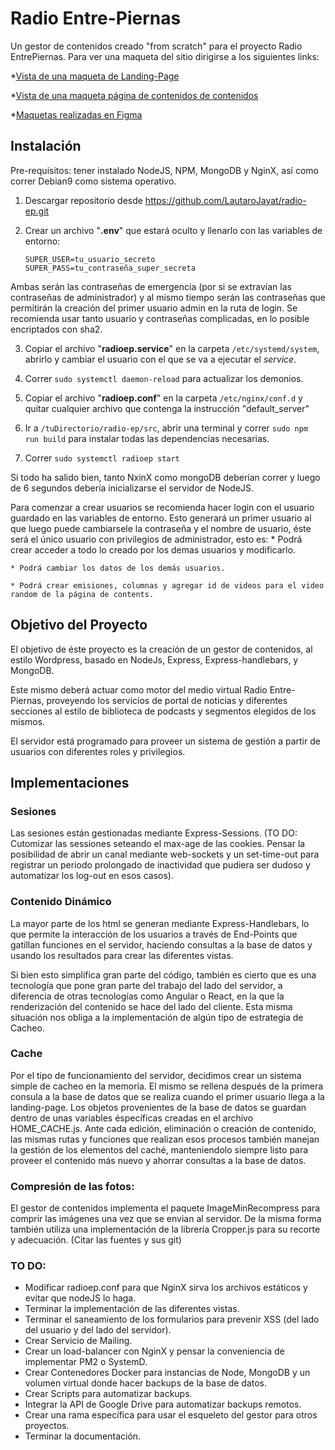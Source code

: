 # Radio Entre-Piernas

Un gestor de contenidos creado "from scratch" para el proyecto Radio EntrePiernas.
Para ver una maqueta del sitio dirigirse a los siguientes links:

*[Vista de una maqueta de Landing-Page](https://radioentrepiernas3.imfast.io/)

*[Vista de una maqueta página de contenidos de contenidos](https://contents.imfast.io/)

*[Maquetas realizadas en Figma](https://www.figma.com/file/1vnqesP5XAjm795tbxnR1c/Radio-Ep-dark-Theme)


## Instalación

Pre-requisitos: tener instalado NodeJS, NPM, MongoDB y NginX, así como correr Debian9 como sistema operativo.

1. Descargar repositorio desde https://github.com/LautaroJayat/radio-ep.git

2. Crear un archivo "**.env**" que estará oculto y llenarlo con las variables de entorno: 
    ``` 
    SUPER_USER=tu_usuario_secreto
    SUPER_PASS=tu_contraseña_super_secreta
    ```
Ambas serán las contraseñas de emergencia (por si se extravían las contraseñas de administrador) y al mismo tiempo serán las contraseñas que permitirán la creación del primer usuario admin en la ruta de login.
Se recomienda usar tanto usuario y contraseñas complicadas, en lo posible encriptados con sha2.

3. Copiar el archivo "**radioep.service**" en la carpeta `/etc/systemd/system`, abrirlo y cambiar el usuario con el que se va a ejecutar el *service*.

4. Correr `sudo systemctl daemon-reload` para actualizar los demonios.

5. Copiar el archivo "**radioep.conf**" en la carpeta `/etc/nginx/conf.d` y quitar cualquier archivo que contenga la instrucción "default_server"

6. Ir a `/tuDirectorio/radio-ep/src`, abrir una terminal y correr `sudo npm run build` para instalar todas las dependencias necesarias.

7. Correr `sudo systemctl radioep start`

Si todo ha salido bien, tanto NxinX como mongoDB deberían correr y luego de 6 segundos debería inicializarse el servidor de NodeJS.

Para comenzar a crear usuarios se recomienda hacer login con el usuario guardado en las variables de entorno. Esto generará un primer usuario al que luego puede cambiarsele la contraseña y el nombre de usuario, éste será el único usuario con privilegios de administrador, esto es:
    * Podrá crear acceder a todo lo creado por los demas usuarios y modificarlo.

    * Podrá cambiar los datos de los demás usuarios.

    * Podrá crear emisiones, columnas y agregar id de videos para el video random de la página de contents.
    


## Objetivo del Proyecto

El objetivo de éste proyecto es la creación de un gestor de contenidos, al estilo Wordpress, basado en NodeJs, Express, Express-handlebars, y MongoDB.

Este mismo deberá actuar como motor del medio virtual Radio Entre-Piernas, proveyendo los servicios de portal de noticias y diferentes secciones al estilo de biblioteca de podcasts y segmentos elegidos de los mismos.

El servidor está programado para proveer un sistema de gestión a partir de usuarios con diferentes roles y privilegios.

## Implementaciones

### Sesiones
Las sesiones están gestionadas mediante Express-Sessions. (TO DO: Cutomizar las sessiones seteando el max-age de las cookies. Pensar la posibilidad de abrir un canal mediante web-sockets y un set-time-out para registrar un periodo prolongado de inactividad que pudiera ser dudoso y automatizar los log-out en esos casos).

### Contenido Dinámico
La mayor parte de los html se generan mediante Express-Handlebars, lo que permite la interacción de los usuarios a través de End-Points que gatillan funciones en el servidor, haciendo consultas a la base de datos y usando los resultados para crear las diferentes vistas.

Si bien esto simplifica gran parte del código, también es cierto que es una tecnología que pone gran parte del trabajo del lado del servidor, a diferencia de otras tecnologías como Angular o React, en la que la renderización del contenido se hace del lado del cliente.
Esta misma situación nos obliga a la implementación de algún tipo de estrategia de Cacheo.

### Cache
Por el tipo de funcionamiento del servidor, decidimos crear un sistema simple de cacheo en la memoria. El mismo se rellena después de la primera consula a la base de datos que se realiza cuando el primer usuario llega a la landing-page. Los objetos provenientes de la base de datos se guardan dentro de unas variables éspecíficas creadas en el archivo HOME_CACHE.js. Ante cada edición, eliminación o creación de contenido, las mismas rutas y funciones que realizan esos procesos también manejan la gestión de los elementos del caché, manteniendolo siempre listo para proveer el contenido más nuevo y ahorrar consultas a la base de datos.

### Compresión de las fotos:
El gestor de contenidos implementa el paquete ImageMinRecompress para comprir las imágenes una vez que se envian al servidor. De la misma forma también utiliza una implementación de la librería Cropper.js para su recorte y adecuación. (Citar las fuentes y sus git)

### TO DO:
* Modificar radioep.conf para que NginX sirva los archivos estáticos y evitar que nodeJS lo haga.
* Terminar la implementación de las diferentes vistas.
* Terminar el saneamiento de los formularios para prevenir XSS (del lado del usuario y del lado del servidor).
* Crear Servicio de Mailing.
* Crear un load-balancer con NginX y pensar la conveniencia de implementar PM2 o SystemD.
* Crear Contenedores Docker para instancias de Node, MongoDB y un volumen virtual donde hacer backups de la base de datos.
* Crear Scripts para automatizar backups.
* Integrar la API de Google Drive para automatizar backups remotos.
* Crear una rama específica para usar el esqueleto del gestor para otros proyectos.
* Terminar la documentación.
